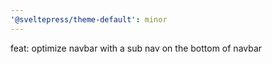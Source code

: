 ```yaml
---
'@sveltepress/theme-default': minor
---
```


feat: optimize navbar with a sub nav on the bottom of navbar
